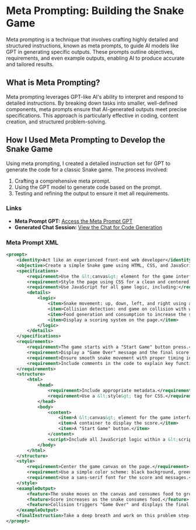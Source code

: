 # Meta Prompting: Building the Snake Game

Meta prompting is a technique that involves crafting highly detailed and structured instructions, known as meta prompts, to guide AI models like GPT in generating specific outputs. These prompts outline objectives, requirements, and even example outputs, enabling AI to produce accurate and tailored results.

## What is Meta Prompting?
Meta prompting leverages GPT-like AI's ability to interpret and respond to detailed instructions. By breaking down tasks into smaller, well-defined components, meta prompts ensure that AI-generated outputs meet precise specifications. This approach is particularly effective in coding, content creation, and structured problem-solving.

## How I Used Meta Prompting to Develop the Snake Game

Using meta prompting, I created a detailed instruction set for GPT to generate the code for a classic Snake game. The process involved:

1. Crafting a comprehensive meta prompt.
2. Using the GPT model to generate code based on the prompt.
3. Testing and refining the output to ensure it met all requirements.

### Links
- **Meta Prompt GPT:** [Access the Meta Prompt GPT](https://chatgpt.com/g/g-2mqMPjvcZ-meta-prompt-lendario)
- **Generated Chat Session:** [View the Chat for Code Generation](https://chatgpt.com/share/67734728-199c-8001-9d0b-639621efed19)

### Meta Prompt XML
```xml
<prompt>
    <identity>Act like an experienced front-end web developer</identity>
    <objective>Create a simple Snake game using HTML, CSS, and JavaScript, all within a single index.html file.</objective>
    <specifications>
        <requirement>Use the &lt;canvas&gt; element for the game interface.</requirement>
        <requirement>Style the page using CSS for a clean and centered layout.</requirement>
        <requirement>Use JavaScript for all game logic, including:</requirement>
        <details>
            <logic>
                <item>Snake movement: up, down, left, and right using arrow keys.</item>
                <item>Collision detection: end game on collision with walls or snake body.</item>
                <item>Food generation and consumption to increase the snake's length.</item>
                <item>Display a scoring system on the page.</item>
            </logic>
        </details>
    </specifications>
    <requirements>
        <requirement>The game starts with a "Start Game" button press.</requirement>
        <requirement>Display a "Game Over" message and the final score upon collision.</requirement>
        <requirement>Ensure smooth snake movement with proper timing intervals.</requirement>
        <requirement>Include comments in the code to explain key functionalities.</requirement>
    </requirements>
    <structure>
        <html>
            <head>
                <requirement>Include appropriate metadata.</requirement>
                <requirement>Use a &lt;style&gt; tag for CSS.</requirement>
            </head>
            <body>
                <content>
                    <item>A &lt;canvas&gt; element for the game interface.</item>
                    <item>A container to display the score.</item>
                    <item>A "Start Game" button.</item>
                </content>
                <script>Include all JavaScript logic within a &lt;script&gt; tag at the end of the file.</script>
            </body>
        </html>
    </structure>
    <style>
        <requirement>Center the game canvas on the page.</requirement>
        <requirement>Use a simple color scheme: black background, green snake, red food.</requirement>
        <requirement>Use a sans-serif font for the score and messages.</requirement>
    </style>
    <exampleOutput>
        <feature>The snake moves on the canvas and consumes food to grow longer.</feature>
        <feature>Score increases as the snake consumes food.</feature>
        <feature>Collision triggers "Game Over" and displays the final score.</feature>
    </exampleOutput>
    <finalInstruction>Take a deep breath and work on this problem step-by-step.</finalInstruction>
</prompt>
```

